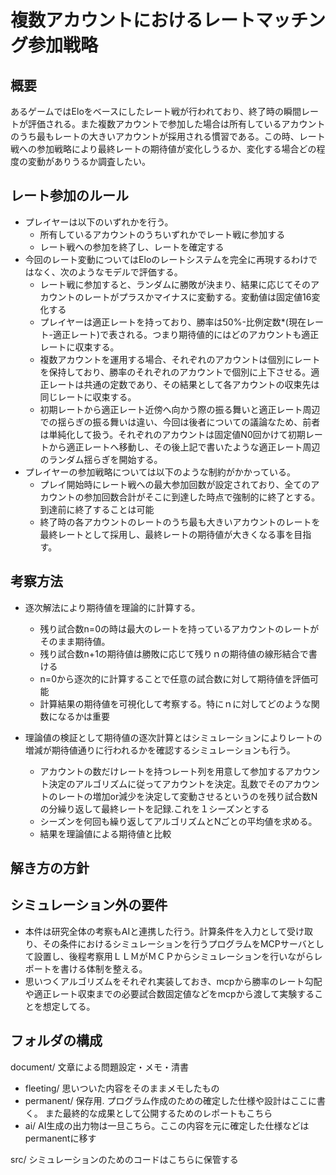 # 複数アカウントにおけるレートマッチング参加戦略

## 概要
あるゲームではEloをベースにしたレート戦が行われており、終了時の瞬間レートが評価される。また複数アカウントで参加した場合は所有しているアカウントのうち最もレートの大きいアカウントが採用される慣習である。この時、レート戦への参加戦略により最終レートの期待値が変化しうるか、変化する場合どの程度の変動がありうるか調査したい。

## レート参加のルール
- プレイヤーは以下のいずれかを行う。
    - 所有しているアカウントのうちいずれかでレート戦に参加する
    - レート戦への参加を終了し、レートを確定する  
- 今回のレート変動についてはEloのレートシステムを完全に再現するわけではなく、次のようなモデルで評価する。
    - レート戦に参加すると、ランダムに勝敗が決まり、結果に応じてそのアカウントのレートがプラスかマイナスに変動する。変動値は固定値16変化する
    - プレイヤーは適正レートを持っており、勝率は50%-比例定数*(現在レート-適正レート)で表される。つまり期待値的にはどのアカウントも適正レートに収束する。
    - 複数アカウントを運用する場合、それぞれのアカウントは個別にレートを保持しており、勝率のそれぞれのアカウントで個別に上下させる。適正レートは共通の定数であり、その結果として各アカウントの収束先は同じレートに収束する。
    - 初期レートから適正レート近傍へ向かう際の振る舞いと適正レート周辺での揺らぎの振る舞いは違い、今回は後者についての議論なため、前者は単純化して扱う。それぞれのアカウントは固定値N0回かけて初期レートから適正レートへ移動し、その後上記で書いたような適正レート周辺のランダム揺らぎを開始する。
- プレイヤーの参加戦略については以下のような制約がかかっている。
    - プレイ開始時にレート戦への最大参加回数が設定されており、全てのアカウントの参加回数合計がそこに到達した時点で強制的に終了とする。到達前に終了することは可能
    - 終了時の各アカウントのレートのうち最も大きいアカウントのレートを最終レートとして採用し、最終レートの期待値が大きくなる事を目指す。
## 考察方法
- 逐次解法により期待値を理論的に計算する。
    - 残り試合数n=0の時は最大のレートを持っているアカウントのレートがそのまま期待値。
    - 残り試合数n+1の期待値は勝敗に応じて残りｎの期待値の線形結合で書ける
    - n=0から逐次的に計算することで任意の試合数に対して期待値を評価可能
    - 計算結果の期待値を可視化して考察する。特にｎに対してどのような関数になるかは重要

- 理論値の検証として期待値の逐次計算とはシミュレーションによりレートの増減が期待値通りに行われるかを確認するシミュレーションも行う。
    - アカウントの数だけレートを持つレート列を用意して参加するアカウント決定のアルゴリズムに従ってアカウントを決定。乱数でそのアカウントのレートの増加or減少を決定して変動させるというのを残り試合数Nの分繰り返して最終レートを記録.これを１シーズンとする
    - シーズンを何回も繰り返してアルゴリズムとNごとの平均値を求める。
    - 結果を理論値による期待値と比較

## 解き方の方針


## シミュレーション外の要件
- 本件は研究全体の考察もAIと連携した行う。計算条件を入力として受け取り、その条件におけるシミュレーションを行うプログラムをMCPサーバとして設置し、後程考察用ＬＬＭがＭＣＰからシミュレーションを行いながらレポートを書ける体制を整える。
- 思いつくアルゴリズムをそれぞれ実装しておき、mcpから勝率のレート勾配や適正レート収束までの必要試合数固定値などをmcpから渡して実験することを想定してる。

## フォルダの構成
document/ 文章による問題設定・メモ・清書
- fleeting/ 思いついた内容をそのままメモしたもの
- permanent/ 保存用. プログラム作成のための確定した仕様や設計はここに書く。 また最終的な成果として公開するためのレポートもこちら
- ai/ AI生成の出力物は一旦こちら。ここの内容を元に確定した仕様などはpermanentに移す

src/ シミュレーションのためのコードはこちらに保管する
